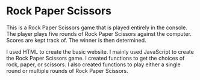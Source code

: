 # Rock Paper Scissors

This is a Rock Paper Scissors game that is played entirely in the console. The player plays five rounds of Rock Paper Scissors against the computer. Scores are kept track of. The winner is then determined.

I used HTML to create the basic website. I mainly used JavaScript to create the Rock Paper Scissors game. I created functions to get the choices of rock, paper, or scissors. I also created functions to play either a single round or multiple rounds of Rock Paper Scissors.